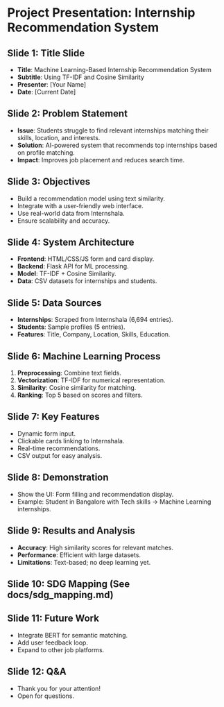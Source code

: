 # Project Presentation: Internship Recommendation System

## Slide 1: Title Slide
- **Title**: Machine Learning-Based Internship Recommendation System
- **Subtitle**: Using TF-IDF and Cosine Similarity
- **Presenter**: [Your Name]
- **Date**: [Current Date]

## Slide 2: Problem Statement
- **Issue**: Students struggle to find relevant internships matching their skills, location, and interests.
- **Solution**: AI-powered system that recommends top internships based on profile matching.
- **Impact**: Improves job placement and reduces search time.

## Slide 3: Objectives
- Build a recommendation model using text similarity.
- Integrate with a user-friendly web interface.
- Use real-world data from Internshala.
- Ensure scalability and accuracy.

## Slide 4: System Architecture
- **Frontend**: HTML/CSS/JS form and card display.
- **Backend**: Flask API for ML processing.
- **Model**: TF-IDF + Cosine Similarity.
- **Data**: CSV datasets for internships and students.

## Slide 5: Data Sources
- **Internships**: Scraped from Internshala (6,694 entries).
- **Students**: Sample profiles (5 entries).
- **Features**: Title, Company, Location, Skills, Education.

## Slide 6: Machine Learning Process
1. **Preprocessing**: Combine text fields.
2. **Vectorization**: TF-IDF for numerical representation.
3. **Similarity**: Cosine similarity for matching.
4. **Ranking**: Top 5 based on scores and filters.

## Slide 7: Key Features
- Dynamic form input.
- Clickable cards linking to Internshala.
- Real-time recommendations.
- CSV output for easy analysis.

## Slide 8: Demonstration
- Show the UI: Form filling and recommendation display.
- Example: Student in Bangalore with Tech skills → Machine Learning internships.

## Slide 9: Results and Analysis
- **Accuracy**: High similarity scores for relevant matches.
- **Performance**: Efficient with large datasets.
- **Limitations**: Text-based; no deep learning yet.

## Slide 10: SDG Mapping (See docs/sdg_mapping.md)

## Slide 11: Future Work
- Integrate BERT for semantic matching.
- Add user feedback loop.
- Expand to other job platforms.

## Slide 12: Q&A
- Thank you for your attention!
- Open for questions.
